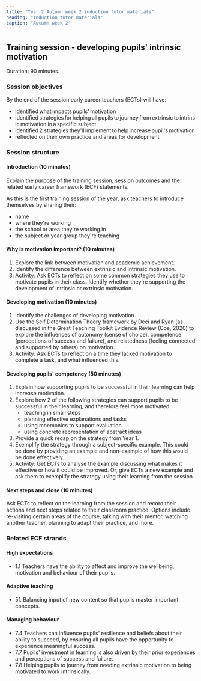 ```yaml
---
title: "Year 2 Autumn week 2 induction tutor materials"
heading: "Induction tutor materials"
caption: "Autumn week 2"
---
```


## Training session - developing pupils' intrinsic motivation

Duration: 90 minutes.

### Session objectives

By the end of the session early career teachers (ECTs) will have: 

- identified what impacts pupils' motivation  
- identified strategies for helping all pupils to journey from extrinsic to intrinsic motivation in a specific subject  
- identified 2 strategies they'll implement to help increase pupil's motivation 
- reflected on their own practice and areas for development

### Session structure

#### Introduction (10 minutes)

Explain the purpose of the training session, session outcomes and the related early career framework (ECF) statements. 

As this is the first training session of the year, ask teachers to introduce themselves by sharing their:  

- name 
- where they're working 
- the school or area they're working in 
- the subject or year group they're teaching 

#### Why is motivation important? (10 minutes)

1. Explore the link between motivation and academic achievement. 
2. Identify the difference between extrinsic and intrinsic motivation. 
3. Activity: Ask ECTs to reflect on some common strategies they use to motivate pupils in their class. Identify whether they're supporting the development of intrinsic or extrinsic motivation. 

#### Developing motivation (10 minutes)

1. Identify the challenges of developing motivation. 
2. Use the Self Determination Theory framework by Deci and Ryan (as discussed in the Great Teaching Toolkit Evidence Review (Coe, 2020) to explore the influences of autonomy (sense of choice), competence (perceptions of success and failure), and relatedness (feeling connected and supported by others) on motivation. 
3. Activity: Ask ECTs to reflect on a time they lacked motivation to complete a task, and what influenced this. 

#### Developing pupils' competency (50 minutes) 

1. Explain how supporting pupils to be successful in their learning can help increase motivation. 
2. Explore how 2 of the following strategies can support pupils to be successful in their learning, and therefore feel more motivated: 
    - teaching in small steps 
    - planning effective explanations and tasks 
    - using mnemonics to support evaluation 
    - using concrete representation of abstract ideas 
3. Provide a quick recap on the strategy from Year 1. 
4. Exemplify the strategy through a subject-specific example. This could be done by providing an example and non-example of how this would be done effectively. 
5. Activity: Get ECTs to analyse the example discussing what makes it effective or how it could be improved. Or, give ECTs a new example and ask them to exemplify the strategy using their learning from the session. 

#### Next steps and close (10 minutes)

Ask ECTs to reflect on the learning from the session and record their actions and next steps related to their classroom practice. Options include re-visiting certain areas of the course, talking with their mentor, watching another teacher, planning to adapt their practice, and more. 

### Related ECF strands

#### High expectations 

- 1.1 Teachers have the ability to affect and improve the wellbeing, motivation and behaviour of their pupils. 

#### Adaptive teaching 

- 5f. Balancing input of new content so that pupils master important concepts. 

#### Managing behaviour 

- 7.4 Teachers can influence pupils' resilience and beliefs about their ability to succeed, by ensuring all pupils have the opportunity to experience meaningful success. 
- 7.7 Pupils' investment in learning is also driven by their prior experiences and perceptions of success and failure. 
- 7.8 Helping pupils to journey from needing extrinsic motivation to being motivated to work intrinsically. 